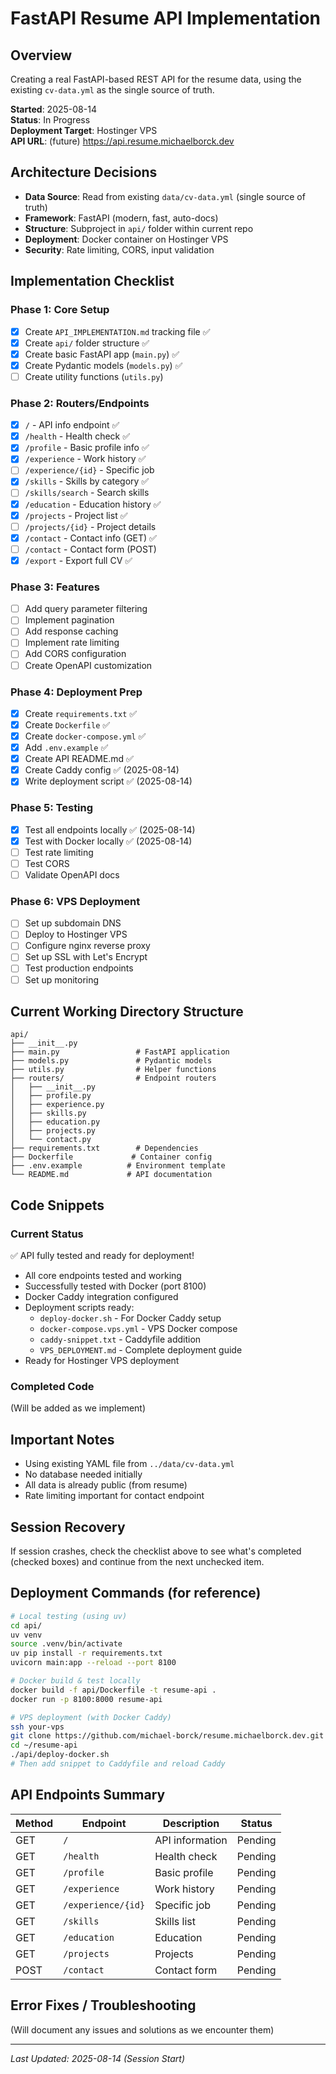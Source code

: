 # FastAPI Resume API Implementation

## Overview
Creating a real FastAPI-based REST API for the resume data, using the existing `cv-data.yml` as the single source of truth.

**Started**: 2025-08-14  
**Status**: In Progress  
**Deployment Target**: Hostinger VPS  
**API URL**: (future) https://api.resume.michaelborck.dev

## Architecture Decisions
- **Data Source**: Read from existing `data/cv-data.yml` (single source of truth)
- **Framework**: FastAPI (modern, fast, auto-docs)
- **Structure**: Subproject in `api/` folder within current repo
- **Deployment**: Docker container on Hostinger VPS
- **Security**: Rate limiting, CORS, input validation

## Implementation Checklist

### Phase 1: Core Setup
- [x] Create `API_IMPLEMENTATION.md` tracking file ✅
- [x] Create `api/` folder structure ✅
- [x] Create basic FastAPI app (`main.py`) ✅
- [x] Create Pydantic models (`models.py`) ✅
- [ ] Create utility functions (`utils.py`)

### Phase 2: Routers/Endpoints
- [x] `/` - API info endpoint ✅
- [x] `/health` - Health check ✅
- [x] `/profile` - Basic profile info ✅
- [x] `/experience` - Work history ✅
- [ ] `/experience/{id}` - Specific job
- [x] `/skills` - Skills by category ✅
- [ ] `/skills/search` - Search skills
- [x] `/education` - Education history ✅
- [x] `/projects` - Project list ✅
- [ ] `/projects/{id}` - Project details
- [x] `/contact` - Contact info (GET) ✅
- [ ] `/contact` - Contact form (POST)
- [x] `/export` - Export full CV ✅

### Phase 3: Features
- [ ] Add query parameter filtering
- [ ] Implement pagination
- [ ] Add response caching
- [ ] Implement rate limiting
- [ ] Add CORS configuration
- [ ] Create OpenAPI customization

### Phase 4: Deployment Prep
- [x] Create `requirements.txt` ✅
- [x] Create `Dockerfile` ✅
- [x] Create `docker-compose.yml` ✅
- [x] Add `.env.example` ✅
- [x] Create API README.md ✅
- [x] Create Caddy config ✅ (2025-08-14)
- [x] Write deployment script ✅ (2025-08-14)

### Phase 5: Testing
- [x] Test all endpoints locally ✅ (2025-08-14)
- [x] Test with Docker locally ✅ (2025-08-14)
- [ ] Test rate limiting
- [ ] Test CORS
- [ ] Validate OpenAPI docs

### Phase 6: VPS Deployment
- [ ] Set up subdomain DNS
- [ ] Deploy to Hostinger VPS
- [ ] Configure nginx reverse proxy
- [ ] Set up SSL with Let's Encrypt
- [ ] Test production endpoints
- [ ] Set up monitoring

## Current Working Directory Structure
```
api/
├── __init__.py
├── main.py                 # FastAPI application
├── models.py               # Pydantic models
├── utils.py                # Helper functions
├── routers/                # Endpoint routers
│   ├── __init__.py
│   ├── profile.py
│   ├── experience.py
│   ├── skills.py
│   ├── education.py
│   ├── projects.py
│   └── contact.py
├── requirements.txt        # Dependencies
├── Dockerfile             # Container config
├── .env.example          # Environment template
└── README.md             # API documentation
```

## Code Snippets

### Current Status
✅ API fully tested and ready for deployment!
- All core endpoints tested and working
- Successfully tested with Docker (port 8100)
- Docker Caddy integration configured
- Deployment scripts ready:
  - `deploy-docker.sh` - For Docker Caddy setup
  - `docker-compose.vps.yml` - VPS Docker compose
  - `caddy-snippet.txt` - Caddyfile addition
  - `VPS_DEPLOYMENT.md` - Complete deployment guide
- Ready for Hostinger VPS deployment

### Completed Code
(Will be added as we implement)

## Important Notes
- Using existing YAML file from `../data/cv-data.yml`
- No database needed initially
- All data is already public (from resume)
- Rate limiting important for contact endpoint

## Session Recovery
If session crashes, check the checklist above to see what's completed (checked boxes) and continue from the next unchecked item.

## Deployment Commands (for reference)
```bash
# Local testing (using uv)
cd api/
uv venv
source .venv/bin/activate
uv pip install -r requirements.txt
uvicorn main:app --reload --port 8100

# Docker build & test locally
docker build -f api/Dockerfile -t resume-api .
docker run -p 8100:8000 resume-api

# VPS deployment (with Docker Caddy)
ssh your-vps
git clone https://github.com/michael-borck/resume.michaelborck.dev.git ~/resume-api
cd ~/resume-api
./api/deploy-docker.sh
# Then add snippet to Caddyfile and reload Caddy
```

## API Endpoints Summary
| Method | Endpoint | Description | Status |
|--------|----------|-------------|--------|
| GET | `/` | API information | Pending |
| GET | `/health` | Health check | Pending |
| GET | `/profile` | Basic profile | Pending |
| GET | `/experience` | Work history | Pending |
| GET | `/experience/{id}` | Specific job | Pending |
| GET | `/skills` | Skills list | Pending |
| GET | `/education` | Education | Pending |
| GET | `/projects` | Projects | Pending |
| POST | `/contact` | Contact form | Pending |

## Error Fixes / Troubleshooting
(Will document any issues and solutions as we encounter them)

---
*Last Updated: 2025-08-14 (Session Start)*